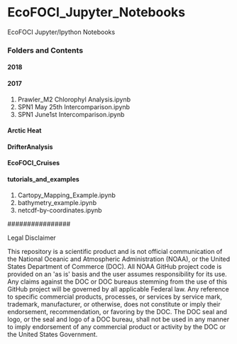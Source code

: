# EcoFOCI_Jupyter_Notebooks
EcoFOCI Jupyter/Ipython Notebooks

### Folders and Contents
#### 2018
#### 2017
1. Prawler_M2 Chlorophyl Analysis.ipynb 
1. SPN1 May 25th Intercomparison.ipynb
1. SPN1 June1st Intercomparison.ipynb
#### Arctic Heat
#### DrifterAnalysis
#### EcoFOCI_Cruises
#### tutorials_and_examples 
1. Cartopy_Mapping_Example.ipynb 
1. bathymetry_example.ipynb 
1. netcdf-by-coordinates.ipynb 


################

Legal Disclaimer

This repository is a scientific product and is not official communication of the National Oceanic and Atmospheric Administration (NOAA), or the United States Department of Commerce (DOC). All NOAA GitHub project code is provided on an 'as is' basis and the user assumes responsibility for its use. Any claims against the DOC or DOC bureaus stemming from the use of this GitHub project will be governed by all applicable Federal law. Any reference to specific commercial products, processes, or services by service mark, trademark, manufacturer, or otherwise, does not constitute or imply their endorsement, recommendation, or favoring by the DOC. The DOC seal and logo, or the seal and logo of a DOC bureau, shall not be used in any manner to imply endorsement of any commercial product or activity by the DOC or the United States Government.